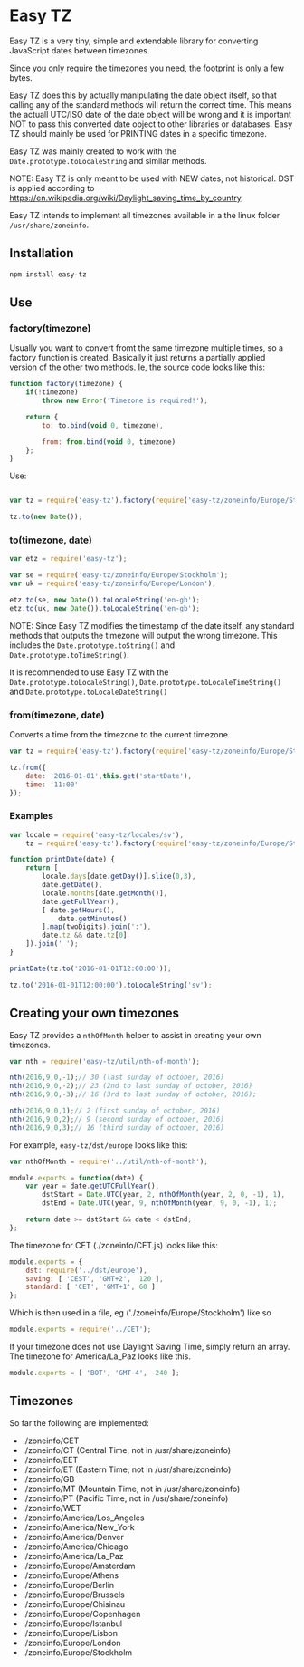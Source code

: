 # Easy TZ

Easy TZ is a very tiny, simple and extendable library for
converting JavaScript dates between timezones.

Since you only require the timezones you need, the footprint is only a few
bytes.

Easy TZ does this by actually manipulating the date object itself,
so that calling any of the standard methods will return the correct time.
This means the actuall UTC/ISO date of the date object will be wrong and
it is important NOT to pass this converted date object to other libraries
or databases. Easy TZ should mainly be used for PRINTING dates in
a specific timezone.

Easy TZ was mainly created to work with the `Date.prototype.toLocaleString` and
similar methods.

NOTE: Easy TZ is only meant to be used with NEW dates, not historical. DST is applied
according to <https://en.wikipedia.org/wiki/Daylight_saving_time_by_country>.

Easy TZ intends to implement all timezones available in a the linux folder
`/usr/share/zoneinfo`.

## Installation

```js
npm install easy-tz
```


## Use

### factory(timezone)

Usually you want to convert fromt the same timezone multiple times,
so a factory function is created. Basically it just returns
a partially applied version of the other two methods. Ie, the source code looks like
this:

```js
function factory(timezone) {
	if(!timezone)
		throw new Error('Timezone is required!');

	return {
		to: to.bind(void 0, timezone),

		from: from.bind(void 0, timezone)
	};
}
```

Use:

```js

var tz = require('easy-tz').factory(require('easy-tz/zoneinfo/Europe/Stockholm'));

tz.to(new Date());
```

### to(timezone, date)

```js
var etz = require('easy-tz');

var se = require('easy-tz/zoneinfo/Europe/Stockholm');
var uk = require('easy-tz/zoneinfo/Europe/London');

etz.to(se, new Date()).toLocaleString('en-gb');
etz.to(uk, new Date()).toLocaleString('en-gb');
```

NOTE: Since Easy TZ modifies the timestamp of the date itself, any standard
methods that outputs the timezone will output the wrong timezone. This includes
the `Date.prototype.toString()` and `Date.prototype.toTimeString()`.

It is recommended to use Easy TZ with the `Date.prototype.toLocaleString()`,
`Date.prototype.toLocaleTimeString()` and `Date.prototype.toLocaleDateString()` 

### from(timezone, date)

Converts a time from the timezone to the current timezone.

```js
var tz = require('easy-tz').factory(require('easy-tz/zoneinfo/Europe/Stockholm'));

tz.from({
	date: '2016-01-01',this.get('startDate'),
	time: '11:00'
});
```

### Examples

```js
var locale = require('easy-tz/locales/sv'),
	tz = require('easy-tz').factory(require('easy-tz/zoneinfo/Europe/Stockholm'));

function printDate(date) {
	return [
		locale.days[date.getDay()].slice(0,3),
		date.getDate(),
		locale.months[date.getMonth()],
		date.getFullYear(),
		[ date.getHours(),
			date.getMinutes() 
		].map(twoDigits).join(':'),
		date.tz && date.tz[0]
	]).join(' ');
}

printDate(tz.to('2016-01-01T12:00:00'));

tz.to('2016-01-01T12:00:00').toLocaleString('sv');
```

## Creating your own timezones

Easy TZ provides a `nthOfMonth` helper to assist in creating your own timezones.

```js
var nth = require('easy-tz/util/nth-of-month');

nth(2016,9,0,-1);// 30 (last sunday of october, 2016)
nth(2016,9,0,-2);// 23 (2nd to last sunday of october, 2016)
nth(2016,9,0,-3);// 16 (3rd to last sunday of october, 2016);

nth(2016,9,0,1);// 2 (first sunday of october, 2016)
nth(2016,9,0,2);// 9 (second sunday of october, 2016)
nth(2016,9,0,3);// 16 (third sunday of october, 2016)
```

For example, `easy-tz/dst/europe` looks like this:

```js
var nthOfMonth = require('../util/nth-of-month');

module.exports = function(date) {
	var year = date.getUTCFullYear(),
		dstStart = Date.UTC(year, 2, nthOfMonth(year, 2, 0, -1), 1),
		dstEnd = Date.UTC(year, 9, nthOfMonth(year, 9, 0, -1), 1);

	return date >= dstStart && date < dstEnd;
};
```

The timezone for CET (./zoneinfo/CET.js) looks like this:

```js
module.exports = {
	dst: require('../dst/europe'),
	saving: [ 'CEST', 'GMT+2',	120 ],
	standard: [ 'CET', 'GMT+1', 60 ]
};
```

Which is then used in a file, eg ('./zoneinfo/Europe/Stockholm') like so

```js
module.exports = require('../CET');
```

If your timezone does not use Daylight Saving Time, simply return an array.
The timezone for America/La_Paz looks like this.

```js
module.exports = [ 'BOT', 'GMT-4', -240 ];
```

## Timezones

So far the following are implemented:

- ./zoneinfo/CET
- ./zoneinfo/CT (Central Time, not in /usr/share/zoneinfo)
- ./zoneinfo/EET
- ./zoneinfo/ET (Eastern Time, not in /usr/share/zoneinfo)
- ./zoneinfo/GB
- ./zoneinfo/MT (Mountain Time, not in /usr/share/zoneinfo)
- ./zoneinfo/PT (Pacific Time, not in /usr/share/zoneinfo)
- ./zoneinfo/WET
- ./zoneinfo/America/Los\_Angeles
- ./zoneinfo/America/New\_York
- ./zoneinfo/America/Denver
- ./zoneinfo/America/Chicago
- ./zoneinfo/America/La\_Paz
- ./zoneinfo/Europe/Amsterdam
- ./zoneinfo/Europe/Athens
- ./zoneinfo/Europe/Berlin
- ./zoneinfo/Europe/Brussels
- ./zoneinfo/Europe/Chisinau
- ./zoneinfo/Europe/Copenhagen
- ./zoneinfo/Europe/Istanbul
- ./zoneinfo/Europe/Lisbon
- ./zoneinfo/Europe/London
- ./zoneinfo/Europe/Stockholm
